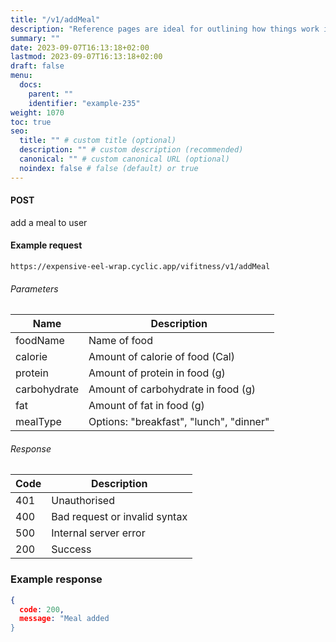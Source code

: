 ```yaml
---
title: "/v1/addMeal"
description: "Reference pages are ideal for outlining how things work in terse and clear terms."
summary: ""
date: 2023-09-07T16:13:18+02:00
lastmod: 2023-09-07T16:13:18+02:00
draft: false
menu:
  docs:
    parent: ""
    identifier: "example-235"
weight: 1070
toc: true
seo:
  title: "" # custom title (optional)
  description: "" # custom description (recommended)
  canonical: "" # custom canonical URL (optional)
  noindex: false # false (default) or true
---
```


#### POST

add a meal to user

#### Example request

`https://expensive-eel-wrap.cyclic.app/vifitness/v1/addMeal`

###### Parameters

| Name         | Description                             |
| ------------ | --------------------------------------- |
| foodName     | Name of food                            |
| calorie      | Amount of calorie of food (Cal)         |
| protein      | Amount of protein in food (g)           |
| carbohydrate | Amount of carbohydrate in food (g)      |
| fat          | Amount of fat in food (g)               |
| mealType     | Options: "breakfast", "lunch", "dinner" |

###### Response

| Code | Description                   |
| ---- | ----------------------------- |
| 401  | Unauthorised                  |
| 400  | Bad request or invalid syntax |
| 500  | Internal server error         |
| 200  | Success                       |

### Example response

```json
{
  code: 200,
  message: "Meal added
}
```
